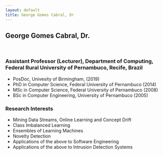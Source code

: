 ```yaml
---
layout: default
title: George Gomes Cabral, Dr
---
```


## George Gomes Cabral, Dr.

$~~~~~~~~~~~$

### Assistant Professor (Lecturer), Department of Computing, Federal Rural University of Pernambuco, Recife, Brazil

* PosDoc, Univesity of Birmingham, (2019)
* PhD in Computer Science, Federal University of Pernambuco (2014)
* MSc in Computer Science, Federal University of Pernambuco (2008)
* BSc in Computer Engineering, University of Pernambuco (2005)


### Research Interests

* Mining Data Streams, Online Learning and Concept Drift
* Class Imbalanced Learning
* Ensembles of Learning Machines
* Novelty Detection
* Applications of the above to Software Engineering
* Applications of the above to Intrusion Detection Systems